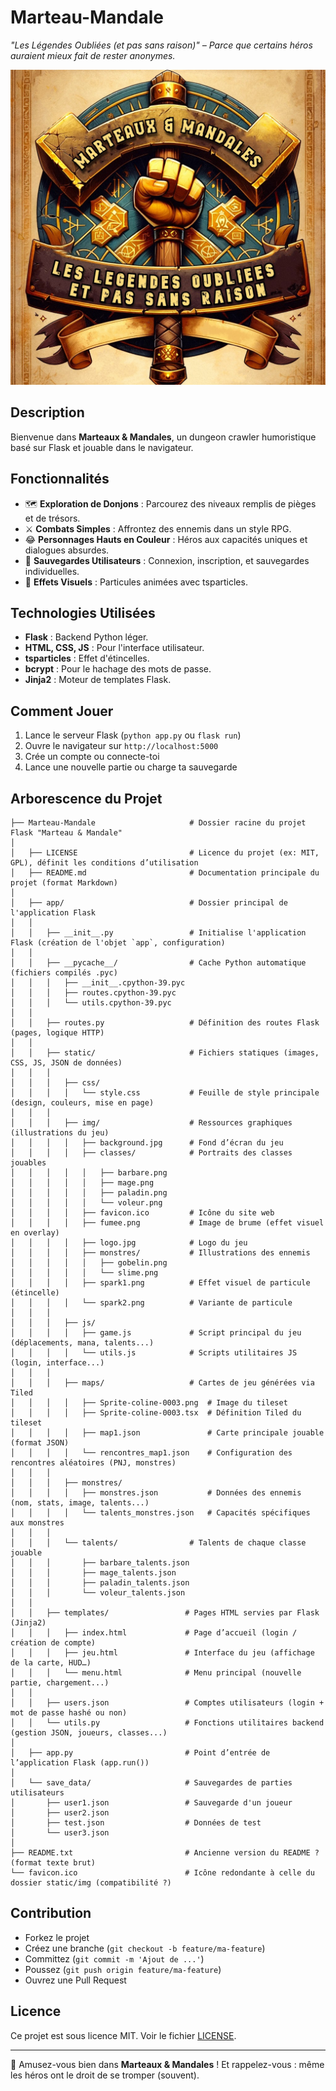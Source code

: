 # Marteau-Mandale
_"Les Légendes Oubliées (et pas sans raison)" – Parce que certains héros auraient mieux fait de rester anonymes._

![Logo du Jeu](app/static/img/logo.jpg)

## Description

Bienvenue dans **Marteaux & Mandales**, un dungeon crawler humoristique basé sur Flask et jouable dans le navigateur.

## Fonctionnalités

- 🗺️ **Exploration de Donjons** : Parcourez des niveaux remplis de pièges et de trésors.
- ⚔️ **Combats Simples** : Affrontez des ennemis dans un style RPG.
- 😂 **Personnages Hauts en Couleur** : Héros aux capacités uniques et dialogues absurdes.
- 💾 **Sauvegardes Utilisateurs** : Connexion, inscription, et sauvegardes individuelles.
- 🌟 **Effets Visuels** : Particules animées avec tsparticles.

## Technologies Utilisées

- **Flask** : Backend Python léger.
- **HTML, CSS, JS** : Pour l'interface utilisateur.
- **tsparticles** : Effet d'étincelles.
- **bcrypt** : Pour le hachage des mots de passe.
- **Jinja2** : Moteur de templates Flask.

## Comment Jouer

1. Lance le serveur Flask (`python app.py` ou `flask run`)
2. Ouvre le navigateur sur `http://localhost:5000`
3. Crée un compte ou connecte-toi
4. Lance une nouvelle partie ou charge ta sauvegarde

## Arborescence du Projet

```
├── Marteau-Mandale                     # Dossier racine du projet Flask "Marteau & Mandale"
│
│   ├── LICENSE                         # Licence du projet (ex: MIT, GPL), définit les conditions d’utilisation
│   ├── README.md                       # Documentation principale du projet (format Markdown)
│
│   ├── app/                            # Dossier principal de l'application Flask
│   │
│   │   ├── __init__.py                 # Initialise l'application Flask (création de l'objet `app`, configuration)
│   │
│   │   ├── __pycache__/                # Cache Python automatique (fichiers compilés .pyc)
│   │   │   ├── __init__.cpython-39.pyc
│   │   │   ├── routes.cpython-39.pyc
│   │   │   └── utils.cpython-39.pyc
│   │
│   │   ├── routes.py                   # Définition des routes Flask (pages, logique HTTP)
│   │
│   │   ├── static/                     # Fichiers statiques (images, CSS, JS, JSON de données)
│   │   │
│   │   │   ├── css/
│   │   │   │   └── style.css           # Feuille de style principale (design, couleurs, mise en page)
│   │   │
│   │   │   ├── img/                    # Ressources graphiques (illustrations du jeu)
│   │   │   │   ├── background.jpg      # Fond d’écran du jeu
│   │   │   │   ├── classes/            # Portraits des classes jouables
│   │   │   │   │   ├── barbare.png
│   │   │   │   │   ├── mage.png
│   │   │   │   │   ├── paladin.png
│   │   │   │   │   └── voleur.png
│   │   │   │   ├── favicon.ico         # Icône du site web
│   │   │   │   ├── fumee.png           # Image de brume (effet visuel en overlay)
│   │   │   │   ├── logo.jpg            # Logo du jeu
│   │   │   │   ├── monstres/           # Illustrations des ennemis
│   │   │   │   │   ├── gobelin.png
│   │   │   │   │   └── slime.png
│   │   │   │   ├── spark1.png          # Effet visuel de particule (étincelle)
│   │   │   │   └── spark2.png          # Variante de particule
│   │   │
│   │   │   ├── js/
│   │   │   │   ├── game.js             # Script principal du jeu (déplacements, mana, talents...)
│   │   │   │   └── utils.js            # Scripts utilitaires JS (login, interface...)
│   │   │
│   │   │   ├── maps/                   # Cartes de jeu générées via Tiled
│   │   │   │   ├── Sprite-coline-0003.png  # Image du tileset
│   │   │   │   ├── Sprite-coline-0003.tsx  # Définition Tiled du tileset
│   │   │   │   ├── map1.json               # Carte principale jouable (format JSON)
│   │   │   │   └── rencontres_map1.json    # Configuration des rencontres aléatoires (PNJ, monstres)
│   │   │
│   │   │   ├── monstres/
│   │   │   │   ├── monstres.json           # Données des ennemis (nom, stats, image, talents...)
│   │   │   │   └── talents_monstres.json   # Capacités spécifiques aux monstres
│   │   │
│   │   │   └── talents/                # Talents de chaque classe jouable
│   │   │       ├── barbare_talents.json
│   │   │       ├── mage_talents.json
│   │   │       ├── paladin_talents.json
│   │   │       └── voleur_talents.json
│   │
│   │   ├── templates/                 # Pages HTML servies par Flask (Jinja2)
│   │   │   ├── index.html             # Page d’accueil (login / création de compte)
│   │   │   ├── jeu.html               # Interface du jeu (affichage de la carte, HUD…)
│   │   │   └── menu.html              # Menu principal (nouvelle partie, chargement...)
│   │
│   │   ├── users.json                 # Comptes utilisateurs (login + mot de passe hashé ou non)
│   │   └── utils.py                   # Fonctions utilitaires backend (gestion JSON, joueurs, classes...)
│
│   ├── app.py                         # Point d’entrée de l’application Flask (app.run())
│
│   └── save_data/                     # Sauvegardes de parties utilisateurs
│       ├── user1.json                 # Sauvegarde d'un joueur
│       ├── user2.json
│       ├── test.json                  # Données de test
│       └── user3.json
│
├── README.txt                         # Ancienne version du README ? (format texte brut)
└── favicon.ico                        # Icône redondante à celle du dossier static/img (compatibilité ?)
```

## Contribution

- Forkez le projet
- Créez une branche (`git checkout -b feature/ma-feature`)
- Committez (`git commit -m 'Ajout de ...'`)
- Poussez (`git push origin feature/ma-feature`)
- Ouvrez une Pull Request

## Licence

Ce projet est sous licence MIT. Voir le fichier [LICENSE](LICENSE).

---

🎲 Amusez-vous bien dans **Marteaux & Mandales** ! Et rappelez-vous : même les héros ont le droit de se tromper (souvent).
